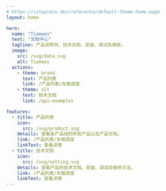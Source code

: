```yaml
---
# https://vitepress.dev/reference/default-theme-home-page
layout: home

hero:
  name: "Tiamaes"
  text: "文档中心"
  tagline: 产品说明书、技术文档、安装、调试及维修。
  image:
    src: /svg/data.svg
    alt: Tiamaes
  actions:
    - theme: brand
      text: 产品列表
      link: /产品列表/车载调度
    - theme: alt
      text: 技术文档
      link: /api-examples

features:
  - title: 产品列表
    icon:
      src: /svg/product.svg
    details: 查看各产品线的所有产品以及产品文档。
    link: /产品列表/车载调度
    linkText: 查看详情
  - title: 技术文档
    icon:
      src: /svg/setting.svg
    details: 查看产品的技术文档、安装、调试及维修方法。
    link: /产品列表/车载调度
    linkText: 查看详情
---
```


